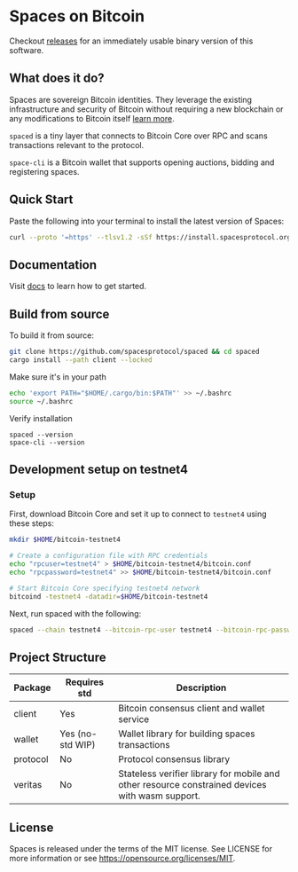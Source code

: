 # Spaces on Bitcoin

Checkout [releases](https://github.com/spacesprotocol/spaces/releases) for an immediately usable binary version of this software.


## What does it do?

Spaces are sovereign Bitcoin identities. They leverage the existing infrastructure and security of Bitcoin without requiring a new blockchain or any modifications to Bitcoin itself [learn more](https://spacesprotocol.org).

`spaced` is a tiny layer that connects to Bitcoin Core over RPC and scans transactions relevant to the protocol.

`space-cli` is a Bitcoin wallet that supports opening auctions, bidding and registering spaces.

## Quick Start

Paste the following into your terminal to install the latest version of Spaces:
```bash
curl --proto '=https' --tlsv1.2 -sSf https://install.spacesprotocol.org | sh
```

## Documentation

Visit [docs](https://spacesprotocol.org/) to learn how to get started.


## Build from source

To build it from source:

```sh
git clone https://github.com/spacesprotocol/spaced && cd spaced
cargo install --path client --locked
```

Make sure it's in your path

```sh
echo 'export PATH="$HOME/.cargo/bin:$PATH"' >> ~/.bashrc
source ~/.bashrc
```

Verify installation

```
spaced --version
space-cli --version
```

## Development setup on testnet4

### Setup

First, download Bitcoin Core and set it up to connect to `testnet4` using these steps:

```sh
mkdir $HOME/bitcoin-testnet4

# Create a configuration file with RPC credentials
echo "rpcuser=testnet4" > $HOME/bitcoin-testnet4/bitcoin.conf
echo "rpcpassword=testnet4" >> $HOME/bitcoin-testnet4/bitcoin.conf

# Start Bitcoin Core specifying testnet4 network
bitcoind -testnet4 -datadir=$HOME/bitcoin-testnet4
```

Next, run spaced with the following:
```sh
spaced --chain testnet4 --bitcoin-rpc-user testnet4 --bitcoin-rpc-password testnet4
```

## Project Structure


| Package  | Requires std    | Description                                                                                     |
|----------|-----------------|-------------------------------------------------------------------------------------------------|
| client   | Yes             | Bitcoin consensus client and wallet service                                                     |
| wallet   | Yes (no-std WIP) | Wallet library for building spaces transactions                                                 |
| protocol | No              | Protocol consensus library                                                                      |
| veritas  | No              | Stateless verifier library for mobile and other resource constrained devices with wasm support. | 



## License

Spaces is released under the terms of the MIT license. See LICENSE for more information or see https://opensource.org/licenses/MIT.
